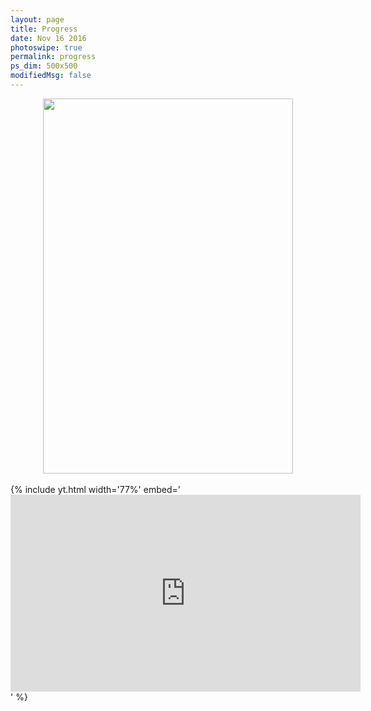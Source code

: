 ```yaml
---
layout: page
title: Progress
date: Nov 16 2016
photoswipe: true
permalink: progress
ps_dim: 500x500
modifiedMsg: false
---
```


<center><img src="https://www.fundraisingbrick.com/thermometer/thermgenerate.php?goal=1000000&current=566000&color=green&label=3" width="400" height="600"/></center>

<br>
{% include yt.html width='77%' embed='
<iframe width="560" height="315" src="https://www.youtube.com/embed/yURRmWtbTbo" frameborder="0" gesture="media" allow="encrypted-media" allowfullscreen></iframe>
' %}
